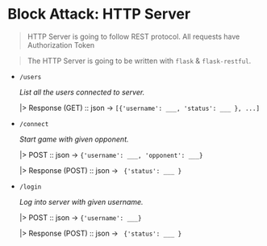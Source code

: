 # Block Attack: HTTP Server

> HTTP Server is going to follow REST protocol. All requests have Authorization Token

> The HTTP Server is going to be written with `flask` & `flask-restful`.

* `/users`

  *List all the users connected to server.*
  
  |> Response (GET) :: json -> ` [{'username': ___, 'status': ___ }, ...] `

* `/connect`

  *Start game with given opponent.*

  |> POST :: json -> `{'username': ___, 'opponent': ___}`

  |> Response (POST) :: json -> ` {'status': ___ }`

* `/login`

  *Log into server with given username.*

  |> POST :: json -> `{'username': ___}`

  |> Response (POST) :: json -> ` {'status': ___ }`


